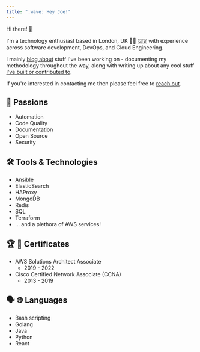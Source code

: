 ```yaml
---
title: ":wave: Hey Joe!"
---
```


Hi there! :wave:

I'm a technology enthusiast based in London, UK :guardsman: :uk: with experience across software development, DevOps, and Cloud Engineering.

I mainly [blog about](/blog/) stuff I've been working on - documenting my methodology throughout the way, along with writing up about any cool stuff [I've built or contributed to](/projects/).

If you're interested in contacting me then please feel free to [reach out](/contact/).

## :heartbeat: Passions

- Automation
- Code Quality
- Documentation
- Open Source
- Security

## :hammer_and_wrench: Tools & Technologies

- Ansible
- ElasticSearch
- HAProxy
- MongoDB
- Redis
- SQL
- Terraform
- ... and a plethora of AWS services!

## :trophy: :scroll: Certificates

- AWS Solutions Architect Associate
  - 2019 - 2022
- Cisco Certified Network Associate (CCNA)
  - 2013 - 2019

## :speaking_head: :globe_with_meridians: Languages

- Bash scripting
- Golang
- Java
- Python
- React
